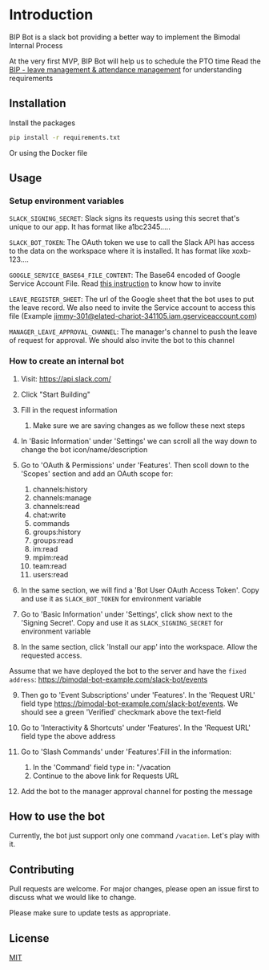 # Introduction

BIP Bot is a slack bot providing a better way to implement the Bimodal Internal Process

At the very first MVP, BIP Bot will help us to schedule the PTO time
Read the [BIP - leave management & attendance management](https://docs.google.com/document/d/1ruRofzWX7pkLEdNZ9T7N71tEV6AL0zmx5DcLW2OSNb8/edit) for understanding requirements
## Installation
Install the packages

```bash
pip install -r requirements.txt
```
Or using the Docker file
## Usage
### Setup environment variables

`SLACK_SIGNING_SECRET`: Slack signs its requests using this secret that's unique to our app. It has format like a1bc2345.....

`SLACK_BOT_TOKEN`: The OAuth token we use to call the Slack API has access to the data on the workspace where it is installed. It has format like xoxb-123....

`GOOGLE_SERVICE_BASE64_FILE_CONTENT`: The Base64 encoded of Google Service Account File. Read [this instruction](https://support.google.com/a/answer/7378726?hl=en) to know how to invite

`LEAVE_REGISTER_SHEET`: The url of the Google sheet that the bot uses to put the leave record. We also need to invite the Service account to access this file (Example jimmy-301@elated-chariot-341105.iam.gserviceaccount.com)

`MANAGER_LEAVE_APPROVAL_CHANNEL`: The manager's channel to push the leave of request for approval. We should also invite the bot to this channel

### How to create an internal bot
1. Visit: https://api.slack.com/

2. Click "Start Building"

3. Fill in the request information 
   1. Make sure we are saving changes as we follow these next steps
   
4. In 'Basic Information' under 'Settings' we can scroll all the way down to change the bot icon/name/description

5. Go to 'OAuth & Permissions' under 'Features'. Then scoll down to the 'Scopes' section and add an OAuth scope for:

   1. channels:history 
   2. channels:manage
   3. channels:read
   4. chat:write 
   5. commands
   6. groups:history
   7. groups:read
   8. im:read
   9. mpim:read
   10. team:read
   11. users:read

6. In the same section, we will find a 'Bot User OAuth Access Token'. Copy and use it as `SLACK_BOT_TOKEN` for environment variable

7. Go to 'Basic Information' under 'Settings', click show next to the 'Signing Secret'. Copy and use it as `SLACK_SIGNING_SECRET` for environment variable

8. In the same section, click 'Install our app' into the workspace. Allow the requested access.

Assume that we have deployed the bot to the server and have the `fixed address`: https://bimodal-bot-example.com/slack-bot/events

9. Then go to 'Event Subscriptions' under 'Features'. In the 'Request URL' field type https://bimodal-bot-example.com/slack-bot/events. We should see a green 'Verified' checkmark above the text-field

10. Go to 'Interactivity & Shortcuts' under 'Features'. In the 'Request URL' field type the above address

11. Go to 'Slash Commands' under 'Features'.Fill in the information:
    1. In the 'Command' field type in: "/vacation
    2. Continue to the above link for Requests URL 

12. Add the bot to the manager approval channel for posting the message

## How to use the bot
Currently, the bot just support only one command `/vacation`. Let's play with it.


## Contributing
Pull requests are welcome. For major changes, please open an issue first to discuss what we would like to change.

Please make sure to update tests as appropriate.

## License
[MIT](https://choosealicense.com/licenses/mit/)